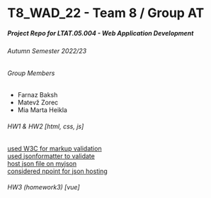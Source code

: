 # T8_WAD_22 - Team 8 / Group AT
##### Project Repo for LTAT.05.004 - Web Application Development 
###### Autumn Semester 2022/23  

###### Group Members
- Farnaz Baksh
- Matevž Zorec
- Mia Marta Heikla

###### HW1 & HW2  [html, css, js]
<a href="https://validator.w3.org/#validate_by_upload" target="_blank">used W3C for markup validation</a>  
<a href="https://jsonformatter.curiousconcept.com/" target="_blank">used jsonformatter to validate</a>  
<a href="http://myjson.dit.upm.es/api/bins/605q" target="_blank">host json file on myjson</a>  
<a href="https://www.npoint.io/docs/d87cf4101f83b3cabd7f" target="_blank">considered npoint for json hosting</a>  


###### HW3 (homework3) [vue]  
